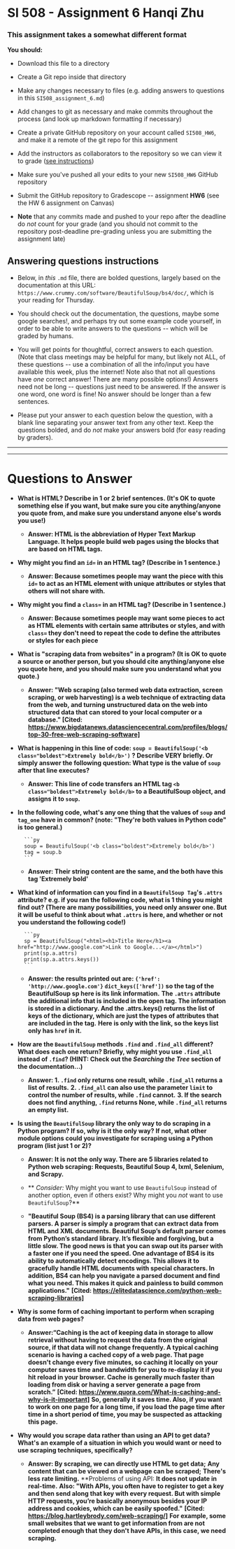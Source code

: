 # SI 508 - Assignment 6 Hanqi Zhu

### This assignment takes a somewhat different format

**You should:**

* Download this file to a directory
* Create a Git repo inside that directory
* Make any changes necessary to files (e.g. adding answers to questions in this `SI508_assignment_6.md`)
* Add changes to git as necessary and make commits throughout the process (and look up markdown formatting if necessary)
* Create a private GitHub repository on your account called `SI508_HW6`, and make it a remote of the git repo for this assignment
* Add the instructors as collaborators to the repository so we can view it to grade ([see instructions](linktba.com))
* Make sure you've pushed all your edits to your new `SI508_HW6` GitHub repository
* Submit the GitHub repository to Gradescope -- assignment **HW6** (see the HW 6 assignment on Canvas)

* **Note** that any commits made and pushed to your repo after the deadline do *not* count for your grade (and you should not commit to the repository post-deadline pre-grading unless you are submitting the assignment late)

## Answering questions instructions

- Below, in *this* `.md` file, there are bolded questions, largely based on the documentation at this URL: `https://www.crummy.com/software/BeautifulSoup/bs4/doc/`, which is your reading for Thursday.

* You should check out the documentation, the questions, maybe some google searches!, and perhaps try out some example code yourself, in order to be able to write answers to the questions -- which will be graded by humans.

- You will get points for thoughtful, correct answers to each question. (Note that class meetings may be helpful for many, but likely not ALL, of these questions -- use a combination of all the info/input you have available this week, plus the internet! Note also that not all questions have *one* correct answer! There are many possible options!) Answers need not be long -- questions just need to be answered. If the answer is one word, one word is fine! No answer should be longer than a few sentences.

- Please put your answer to each question below the question, with a blank line separating your answer text from any other text. Keep the questions bolded, and do *not* make your answers bold (for easy reading by graders).

---
---

# Questions to Answer


* **What is HTML? Describe in 1 or 2 brief sentences. (It's OK to quote something else if you want, but make sure you cite anything/anyone you quote from, and make sure you understand anyone else's words you use!)**

    * **Answer: HTML is the abbreviation of Hyper Text Markup Language. It helps people build web pages using the blocks that are based on HTML tags.**

* **Why might you find an `id=` in an HTML tag? (Describe in 1 sentence.)**

    * **Answer: Because sometimes people may want the piece with this `id=`  to act as an HTML element with unique attributes or styles that others will not share with.**

* **Why might you find a `class=` in an HTML tag? (Describe in 1 sentence.)**

    * **Answer: Because sometimes people may want some pieces to act as HTML elements with certain same attributes or styles, and with `class=`  they don't need to repeat the code to define the attributes or styles for each piece**

* **What is "scraping data from websites" in a program? (It is OK to quote a source or another person, but you should cite anything/anyone else you quote here, and you should make sure you understand what you quote.)**

    * **Answer: "Web scraping (also termed web data extraction, screen scraping, or web harvesting) is a web technique of extracting data from the web, and turning unstructured data on the web  into structured data that can stored to your local computer or a database."
[Cited: https://www.bigdatanews.datasciencecentral.com/profiles/blogs/top-30-free-web-scraping-software]**


* **What is happening in this line of code: `soup = BeautifulSoup('<b class="boldest">Extremely bold</b>')` ? Describe VERY briefly. Or simply answer the following question: What type is the value of `soup` after that line executes?**

    * **Answer: This line of code transfers an HTML tag `<b class="boldest">Extremely bold</b>` to a BeautifulSoup object, and assigns it to `soup`.**


* **In the following code, what's any one thing that the values of `soup` and `tag_one` have in common? (note: "They're both values in Python code" is too general.)**

        ```py
        soup = BeautifulSoup('<b class="boldest">Extremely bold</b>')
        tag = soup.b
        ```

    * **Answer: Their string content are the same, and the both have this tag '<b class="boldest">Extremely bold</b>'**

* **What kind of information can you find in a `BeautifulSoup Tag`'s `.attrs` attribute? e.g. if you ran the following code, what is 1 thing you might find out? (There are many possibilities, you need only answer one. But it will be useful to think about what `.attrs` is here, and whether or not you understand the following code!)**

        ```py
        sp = BeautifulSoup("<html><h1>Title Here</h1><a href="http://www.google.com">Link to Google...</a></html>")
        print(sp.a.attrs)
        print(sp.a.attrs.keys())
        ```

    * **Answer: the results printed out are:
        `{'href': 'http://www.google.com'}`
        `dict_keys(['href'])`
        so the <a> tag of the BeautifulSoup sp here is its link information.**
        **The `.attrs` attribute the additional info that is included in the open tag. The information is stored in a dictionary. And the .attrs.keys() returns the list of keys of the dictionary, which are just the types of attributes that are included in the tag.**
        **Here <a> is only with the link, so the keys list only has `href` in it.**


* **How are the `BeautifulSoup` methods `.find` and `.find_all` different? What does each one return? Briefly, why might you use `.find_all` instead of `.find`? (HINT: Check out the *Searching the Tree* section of the documentation...)**

    * **Answer: 1. `.find` only returns one result, while `.find_all` returns a list of results.**
    **2.  `.find_all` can also use the parameter `limit` to control the number of results, while `.find` cannot.**
    **3. If the search does not find anything,  `.find` returns None, while `.find_all` returns an empty list.**


* **Is using the `BeautifulSoup` library the only way to do scraping in a Python program? If so, why is it the only way? If not, what other module options could you investigate for scraping using a Python program (list just 1 or 2)?**

    * **Answer: It is not the only way. There are 5 libraries related to Python web scraping: Requests, Beautiful Soup 4, lxml, Selenium, and Scrapy.**

	* ** *Consider:* Why might you want to use `BeautifulSoup` instead of another option, even if others exist? Why might you *not* want to use `BeautifulSoup`?**
    
    * **"Beautiful Soup (BS4) is a parsing library that can use different parsers. A parser is simply a program that can extract data from HTML and XML documents.
    Beautiful Soup’s default parser comes from Python’s standard library. It’s flexible and forgiving, but a little slow. The good news is that you can swap out its parser with a faster one if you need the speed.
    One advantage of BS4 is its ability to automatically detect encodings. This allows it to gracefully handle HTML documents with special characters.
    In addition, BS4 can help you navigate a parsed document and find what you need. This makes it quick and painless to build common applications."** 
    **[Cited: https://elitedatascience.com/python-web-scraping-libraries]**


* **Why is some form of caching important to perform when scraping data from web pages?**
    * **Answer:“Caching is the act of keeping data in storage to allow retrieval without having to request the data from the original source, if that data will not change frequently.
        A typical caching scenario is having a cached copy of a web page.  That page doesn't change every five minutes, so caching it locally on your computer saves time and bandwidth for you to re-display it if you hit reload in your browser.
        Cache is generally much faster than loading from disk or having a server generate a page from scratch.”**
            **[Cited: https://www.quora.com/What-is-caching-and-why-is-it-important]**
        **So, generally it saves time. Also, if you want to work on one page for a long time, if you load the page time after time in a short period of time, you may be suspected as attacking this page.**

* **Why would you scrape data rather than using an API to get data? What's an example of a situation in which you would want or need to use scraping techniques, specifically?**
    * **Answer: By scraping, we can directly use HTML to get data;**
    **Any content that can be viewed on a webpage can be scraped;**
    **There's less rate limiting.**
    **Problems of using API:
        **It does not update in real-time.**
        **Also:
        "With APIs, you often have to register to get a key and then send along that key with every request. But with simple HTTP requests, you’re basically anonymous besides your IP address and cookies, which can be easily spoofed."**
        **[Cited: https://blog.hartleybrody.com/web-scraping/]**
        **For example, some small websites that we want to get information from are not completed enough that they don't have APIs, in this case, we need scraping.**

